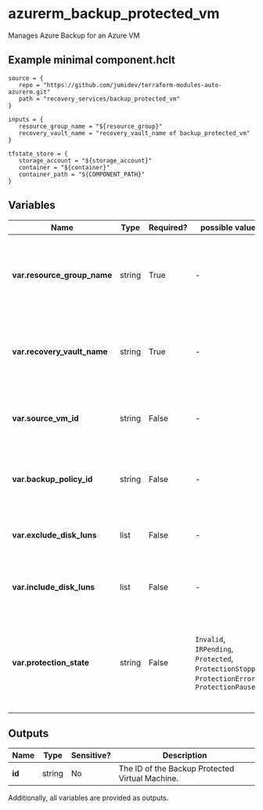 # azurerm_backup_protected_vm

Manages Azure Backup for an Azure VM

## Example minimal component.hclt

```hcl
source = {
   repo = "https://github.com/jumidev/terraform-modules-auto-azurerm.git" 
   path = "recovery_services/backup_protected_vm" 
}

inputs = {
   resource_group_name = "${resource_group}" 
   recovery_vault_name = "recovery_vault_name of backup_protected_vm" 
}

tfstate_store = {
   storage_account = "${storage_account}" 
   container = "${container}" 
   container_path = "${COMPONENT_PATH}" 
}

```

## Variables

| Name | Type | Required? |  possible values |  Description |
| ---- | ---- | --------- |  ----------- | ----------- |
| **var.resource_group_name** | string | True | -  |  The name of the resource group in which to create the Recovery Services Vault. Changing this forces a new resource to be created. | 
| **var.recovery_vault_name** | string | True | -  |  Specifies the name of the Recovery Services Vault to use. Changing this forces a new resource to be created. | 
| **var.source_vm_id** | string | False | -  |  Specifies the ID of the VM to backup. Changing this forces a new resource to be created. | 
| **var.backup_policy_id** | string | False | -  |  Specifies the id of the backup policy to use. Required in creation or when `protection_stopped` is not specified. | 
| **var.exclude_disk_luns** | list | False | -  |  A list of Disks' Logical Unit Numbers(LUN) to be excluded for VM Protection. | 
| **var.include_disk_luns** | list | False | -  |  A list of Disks' Logical Unit Numbers(LUN) to be included for VM Protection. | 
| **var.protection_state** | string | False | `Invalid`, `IRPending`, `Protected`, `ProtectionStopped`, `ProtectionError`, `ProtectionPaused`  |  Specifies Protection state of the backup. Possible values are `Invalid`, `IRPending`, `Protected`, `ProtectionStopped`, `ProtectionError` and `ProtectionPaused`. | 



## Outputs

| Name | Type | Sensitive? | Description |
| ---- | ---- | --------- | --------- |
| **id** | string | No  | The ID of the Backup Protected Virtual Machine. | 

Additionally, all variables are provided as outputs.
